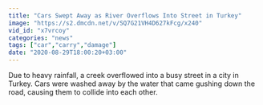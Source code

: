 ```yaml
---
title: "Cars Swept Away as River Overflows Into Street in Turkey"
image: "https://s2.dmcdn.net/v/SQ7G21VH4D627kFcg/x240"
vid_id: "x7vrcoy"
categories: "news"
tags: ["car","carry","damage"]
date: "2020-08-29T18:00:20+03:00"
---
```

Due to heavy rainfall, a creek overflowed into a busy street in a city in Turkey. Cars were washed away by the water that came gushing down the road, causing them to collide into each other.
